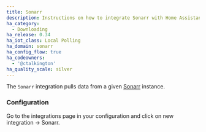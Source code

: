 ```yaml
---
title: Sonarr
description: Instructions on how to integrate Sonarr with Home Assistant
ha_category:
  - Downloading
ha_release: 0.34
ha_iot_class: Local Polling
ha_domain: sonarr
ha_config_flow: true
ha_codeowners:
  - '@ctalkington'
ha_quality_scale: silver
---
```


The `Sonarr` integration pulls data from a given [Sonarr](https://sonarr.tv/) instance.

### Configuration

Go to the integrations page in your configuration and click on new integration -> Sonarr.
